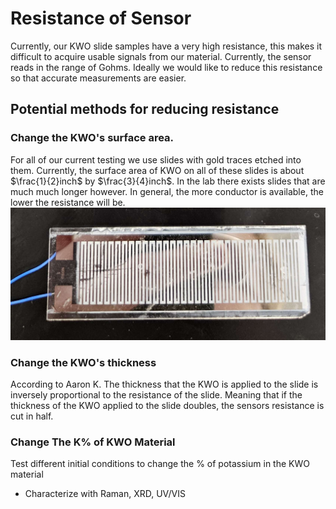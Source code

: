 # Resistance of Sensor
Currently, our KWO slide samples have a very high resistance, this makes it difficult to acquire usable signals from our material. Currently, the sensor reads in the range of Gohms. Ideally we would like to reduce this resistance so that accurate measurements are easier.

## Potential methods for reducing resistance
### Change the KWO's surface area.
For all of our current testing we use slides with gold traces etched into them. Currently, the surface area of KWO on all of these slides is about $\frac{1}{2}inch$ by $\frac{3}{4}inch$. In the lab there exists slides that are much much longer however. In general, the more conductor is available, the lower the resistance will be. 
![image](.attachments/84f1360897e32eed385bd85a2950b789da579dd9.jpg) 

### Change the KWO's thickness
According to Aaron K. The thickness that the KWO is applied to the slide is inversely proportional to the resistance of the slide. Meaning that if the thickness of the KWO applied to the slide doubles, the sensors resistance is cut in half. 

### Change The K% of KWO Material
Test different initial conditions to change the % of potassium in the KWO material
- Characterize with Raman, XRD, UV/VIS
  
